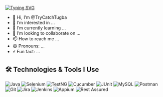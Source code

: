 [![Typing SVG](https://readme-typing-svg.herokuapp.com?size=24&color=F7DC6F&lines=Tugba+Kilic)](https://git.io/typing-svg)
- 👋 Hi, I’m @TryCatchTugba
- 👀 I’m interested in ...
- 🌱 I’m currently learning ...
- 💞️ I’m looking to collaborate on ...
- 📫 How to reach me ...
- 😄 Pronouns: ...
- ⚡ Fun fact: ...

## 🛠 Technologies & Tools I Use

![Java](https://img.shields.io/badge/Java-orange?style=for-the-badge&logo=java)
![Selenium](https://img.shields.io/badge/Selenium-green?style=for-the-badge&logo=selenium)
![TestNG](https://img.shields.io/badge/TestNG-orange?style=for-the-badge)
![Cucumber](https://img.shields.io/badge/Cucumber-green?style=for-the-badge&logo=cucumber)
![JUnit](https://img.shields.io/badge/JUnit-green?style=for-the-badge&logo=junit5)
![MySQL](https://img.shields.io/badge/MySQL-blue?style=for-the-badge&logo=mysql)
![Postman](https://img.shields.io/badge/Postman-orange?style=for-the-badge&logo=postman)
![Git](https://img.shields.io/badge/Git-red?style=for-the-badge&logo=git)
![Jira](https://img.shields.io/badge/Jira-blue?style=for-the-badge&logo=jira)
![Jenkins](https://img.shields.io/badge/Jenkins-red?style=for-the-badge&logo=jenkins)
![Appium](https://img.shields.io/badge/Appium-purple?style=for-the-badge&logo=appium)
![Rest Assured](https://img.shields.io/badge/RestAssured-green?style=for-the-badge)

